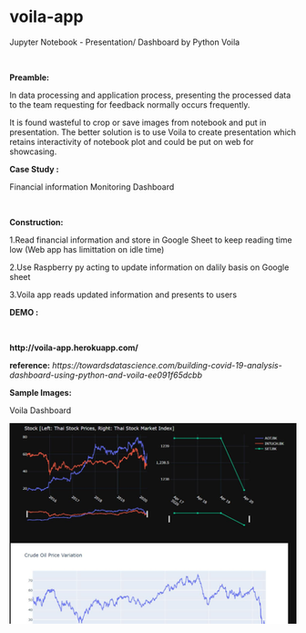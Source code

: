 # voila-app

<p> Jupyter Notebook - Presentation/ Dashboard by Python Voila </p><br />

<b>Preamble:</b><br />

<p>In data processing and application process, presenting the processed data to the team requesting for feedback normally occurs frequently.</p>
<p>It is found wasteful to crop or save images from notebook and put in presentation. The better solution is to use Voila to create presentation which retains interactivity of notebook plot and could be put on web for showcasing.</p>

<b> Case Study :</b><br />
<p> Financial information Monitoring Dashboard </p><br />

<p><b>Construction: </b> <p>
<p>1.Read financial information and store in Google Sheet to keep reading time low  (Web app has limittation on idle time)</P>
<p>2.Use Raspberry py acting to update information on dalily basis on Google sheet</p>
<p>3.Voila app reads updated information and presents to users </p>


<p><b> DEMO :  </b></p><br />
<p><b> http://voila-app.herokuapp.com/  </b></p>

<p><b>reference:</b> <i>https://towardsdatascience.com/building-covid-19-analysis-dashboard-using-python-and-voila-ee091f65dcbb</i></p>

<b>Sample Images:</b><br />

<p> Voila Dashboard </p>
<img src=https://github.com/hkbtotw/voila-app/blob/master/ScreenCapture.JPG alt="Demo UI" width="800"/>
